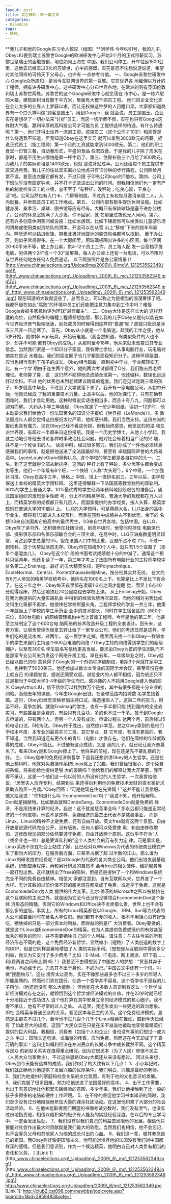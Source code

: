 ```yaml
---
layout: post
title: 实在精彩：转一篇文章
categories:
- Diandian
tags:
- 精神, 
---
```

\*\*我儿子和他的Google实习令人惊叹（组图）\*\*刘学伟 今年6月1号，我的儿子，ObeyLIU要到瑞士苏黎世Google的欧洲研发中心开始3个月的正式带薪实习。苏黎世是瑞士的金融首都，地位如同上海在 中国。我们公司停工，开车往返1500公里，送他去已经去过3次的苏黎世，心中的感慨，实在是忍不住想说道说道，希望对其他同样的可怜天下父母心，也许有 一点参考价值。 一、Google苏黎世研发中心 Google众所周知，是当今互联网世界的第一巨擘。它在世界各 地雇佣以万计的工程师，拥有许多研发中心。这些研发中心分布世界各地，在欧洲的则有英国伦敦和瑞士苏黎世两处。苏黎世的这个Google研发中心就坐落在 市中心，是一栋六层的大楼，建筑面积当有数千平方米，里面有大概千把员工吧。 他们的企业文化实在会让太多的业界人士梦寐以求，而让无权做这种梦的人目瞪口呆。大家都知道商界有一个口头禅叫做“顾客是国王”。用到Google，我 就会说，员工是国王。企业实在是想尽了一切办法来“讨好”员工，而这一切所费不赀，实在也只有Google这样财大气粗、赢利丰厚的高科技公司才可能为员 工提供这样的待遇。有什么待遇呢？第一、他们开得出世界一流的工资。资深员工（这个公司才10岁）和高管是什么待遇我不知道，但我知道Obey在这里实习 就可以拿到3000欧元的月薪。据说正式员工（指工程师）第一个月的工资就能拿到5000欧元。第二、他们的职工食堂一日管三餐，自助餐形式，丰盛的食品 任君取食。于是我的儿子除了周末在家时，都是不用生火哪怕是煮一杯牛奶了。第三、住房补贴三个月给了800欧元，而我儿子的实际房租是1400欧元，也就 是说补贴过半。公司还给每个员工提供市区交通月票。我儿子的住处其实离办公地点只有10分钟的步行路程，公司照给月票不误。甚至连衣服它都有发，不过只限 于印有公司logo的T恤衫。第四、公司上下班似乎没有固定钟点，并不打卡记录进出公司的时间。但我相信他们也一定有严格的制度检查员工的业绩，总不至于 “有秤杆，没秤砣；吃良心饭，干良心活”吧。公司当然也有入门卡、门房等制度。不过员工有权每月邀请亲朋二人，入内就餐，并参观该员工的工作地点。第五、 公司内部有极多娱乐休闲设施。比如健身房、桑拿浴、桌球、图书馆等应有尽有。大概只有保龄球场是塞不进办公楼了。公司的休息室搁满了大沙发，你不回家，就 在那里过夜也无人闻问。第六、还有许多创意休闲空间或设施：比如水族馆。比如下楼居然可以坐类似儿童游乐场的滑梯或使用类似消防队的滑竿。开会可以在从雪 山上“移植”下来的缆车车厢内。睡觉还可以钻进帐篷。南极北极非洲亚洲的装饰风格都可以找到。 至于办公区，则似乎常规得多。在一个大房间里，用玻璃板隔出许多的小区间，每个区间20-60平米不等，放上办公桌，供4-12个员工工作。员工每人配 发一台高档手提电脑，另供两个24"或一个30"扁屏幕。每人办公桌上还有一台电话，可以不限时与世界任何地方任何人免费通话。 以下两张照片是办公室情景 \[!\[http://www.chinaelections.org/UploadImg/2009\\\_6/mc\\\_121253562349.jpg\]\[http\_www.chinaelections.org\_UploadImg\_2009\_6\_mc\_121253562349.jpg\]\]\[http\_www.chinaelections.org\_UploadImg\_2009\_6\_mc\_121253562349.jpg\_http\_www.chinaelections.org\_UploadImg\_2009\_6\_mc\_121253562349.jpg\] 现在知道的大致就这些了。总而言之，可以称之为是相当的浪漫奢侈了吧。我都怀疑在如此“腐败”的环境中员工们还能把注意力集中到工作中吗？难怪Google会被多家机构评为环球“最佳雇主”。 二、Obey大体是这样长大的 这样舒适的岗位，自然极多的编程工程师都想加盟，那么我的儿子Obey又是何以能在如今世界经济景气极端低迷，到处裁员的时候得到这样的“嘉遇”呢？那就只能说是冰冻三尺非一日之寒了。 首先，Obey从小就是一个电脑迷，趁我的工作之便，他从5岁开始，就停掉Lego玩具，开始玩电脑。（我当然知道，有类似条件的人也不少，却并不可能 都有Obey的成功。）从那时至今18年，他从来就未改变过其专业信念。当然我们家是一个知识分子家庭，我有博士学位，从事电脑行业，玩电脑对他实在是近 水楼台。我们的朋友圈子也几乎都是高级知识分子。这种环境氛围，应当也相当有利于孩子的成长。Obey相当聪敏，直到初中毕业，学业都轻松无比。有一个学 期由于连生两个意外，他的两次考试都得了O分，我们跑去找老师理论。老师算了算，说：这仍然不妨碍他总成绩全班第一。他还偏科，数理化远远好过文科。不过 他的优秀也未到老师建议跳级的程度。我们还见过连跳三级的孩子，15岁就高中毕业，不过到了大学就落下来了。我开有一家电脑公司，从初中开始，他就已经成 了我的重要技术力量。上高中以后，他的功课忙了，只有在确有困难时，我们才会动用他。这种时候说实话也相当多，而且十有八九，问题都可以迎刃而解。 大约从小学三年级起，Obey就定了一份少年报纸。读初一12岁时，他主动要求我们给他订一份法国著名的知识分子报纸《世界报（LeMonde）》。多 数法国成年人都会觉得这份报纸太过严肃，他却感兴趣，我们当然支持。这份左派的报纸也真有魔力。现在Obey已经不看这份报，但我始终感觉，他坚定的的温 和左派世界观，有超过一半都来自这份报纸。我是一个历史学博士，从他上小学起，我就主动地引导他去讨论各种时事政治社会问题。他对社会有着相当广泛的兴 趣，并不是一个死读书的人。 读高中时，经过很多努力，我们办成了一件他必须终身感谢我们的事情，就是把他送进了全法国最好的，甚至有 卓越国际声誉的大路易高中。LycéeLouisleGrand简称LLG。这个学校的学生都是各自初中的头一、二名。到了这里就得全部从新排序。这回的 秤杆上有了秤砣，多少优等生都会变成劣等生。他们一个年级有8个班，一个快班（人称“大头班”），6个中班，一个加强补习班。Obey在高中三年，够格上 中班，班上一直排名前三。三年以后，由学校保送上本校的精英大学预科班。 这里还得解释一下法国高等教育独特的双轨制。90%的学生上普通大学，10%最优秀的学生经两年预科地狱般艰苦的准备后，通过国家组织的激烈竞争性统 考，分上不同精英学校。普通大学的规模都在万人以上，而精英学校的规模都只有几百人。而国家提供的办学经费，按人头算，精英学校则在普通大学的10倍以 上。 LLG的大学预科，可是鼎鼎大名，LLG出身的高中毕业生，都只有1/3能进入本校预科，而且在预科中成绩并占不到优势。余下的 名额1/3来自法国其它的高中的最优秀生，1/3来自世界各地，包括中国。在LLG，Obye除了读书外，还积极参加社团活动，到高年级时，他曾同时担任 电脑俱乐部、摄影俱乐部和各俱乐部联合会的三项主席。在高中时，LLG亚洲裔数量明显超常，可占到学生总量的1/5，但在法国人口中的比重，亚裔所占不过 2%。不过一到预科，这个优势就荡然无存。Obey所在班级50个人中，就只有1.5个亚裔了（那半个是混血儿）。 Obey在这个阶 段的书面考试成绩就十分的中游了。通常这个预科只读两年，他还复读了一年，第三年才考上了法国所有电脑行业的工程师学校中排名第二之Ensimag。最好 的五大精英名校，是Polytechnique、EcoleNormal、Central、PontetChaussée和Mine，按分他其实并无份。 在大约有6万人参加的精英学校统考中，他排名在1000名上下。也算是比上不足比下有余了。在这三年之中，Obey每天夜里都在凌晨1-2点之间才能睡 觉，而早上6点40分就得起床，然后坐地铁赶20公里路程去学校上课。 从上Ensimag开始，Obey在我为他提供的大量实践机会 中得到的经验优势再次显现，而他的相对劣势比如文科生化等都不再学。他很快在学校崭露头角。工程师学校的学业一共三年，他第一年就当上了学校的学生示范企 业中的技术部长，同时在学生宿舍区的（600个床位，600台电脑）的网络管理机构中当上首席工程师。今年是他的第二年，他甚至主持制定了这个600台电 脑网络的技术改造升级工程的全套设计。到头来，这套方案，让宿舍管理当局拿去转让给了一家专业公司。他们的考虑显然是这样，学生们吃的是流水席，过两年， 这一届学生走掉，哪里再去找一个和Obey一样够水平的学生来自行主持这个600台电脑的网络？Obey主持的网络得到学生们的超级拥护，以至有300名 学生联名写信给更高当局，要求由Obey为首的学生团队而不是那家专业公司来负责这个网络升级工程。早在去年，一年级毕业之时，Obey就已经以自己的创 意竞得了Google的一个外包程序编制权，暑期3个月就在家中工作，也挣到了5000美元。他还参加过数次本专业的国际学术会议，甚至有份在会上就自己 的课题发言，据说还颇受欢迎。说给业内的人都不相信，因为他还只不过是相当于中国大学3-4年级的学生而已。感兴趣的人不妨用Google键入他的网名 ObeyArthurLIU，信不信你可以找到数万个链接，其中有很多都是十分专业的网站。而他去年的课题，今年由Google出钱，在全球范围内招聘数 名学生接着搞。这时，Obey已经有资格参加主持口试，挑选接班人了。这第二年的实习，时运不好，竞争加剧。就是Ensimag的学生，也有一多半都只能 找到国内的企业去实习，有些甚至是免费的，有些只有几百块，多的也不过一千多。敢于到Google去申请的，只有两个人，但另一个人没有成功。申请过程长 达两个月，前后经过5轮电话口试，5轮淘汰。Obey终于胜出，自然绝非幸至。总之Obey拿到的是他们学校本年度，本专业的最高实习工资。其它专业，其 它年度，有没有更高的，我不知道。当然我知道还有更杰出的青年（电脑）才俊存在。他们在同样的年龄就取得的成就，Obey不能比。不过他有这点成绩，又是 我的儿子，就已经让我兴奋莫名了。看来Obey是和Google摽上了。他将来的前程，现在还是先不要乱猜的为好。 三、Obey信奉的免费经济新哲学 下面我还想讲讲Obey的人生哲学。还是在他上预科时，他就对免费操作系统Linux感上了兴趣。我们曾经很担心，这个免费的系统，将来能给他提供足够 大的饭碗吗？他给我们的解释让我大开茅塞，我不得不承认，这是一个他们这一代以前的人所没有过的人生哲学。一次我曾给他说，“居里夫人放弃专利，结果到头 来还得向利用他的免费技术发财的资本家祈求资助去购买一克镭。”Obey回答：“可是她现在住在先贤祠！”这并不能让我信服。他又给我说：“你知道什么叫 ‘EconomiedeDon’吗？”我说不知。他开始解释。Don就是捐献物。比如献血就叫DondeSang。EconomiedeDon就是免费的 经济，不是用钱来计算的经济。我说：这不就是慈善事业吗？那永远都只能是正常经济的一个附属物。他说不是这样，免费经济的最杰出代表不是慈善事业， 而是Linux，Linux的精神不止是免费，还有自由开放。英文free就有这两个意思。自由开放是说源代码完全公开，没有版权，任何人都可以免费使 用，和自由修改增加，这修改增加的部分依然要遵守免费、自由开放两个原则。这似乎不符合“人（或企业也一样）总是要谋私利的”这个人类社会的万有引力定 律。可是事实是，Linux系统不仅在社会上站住了脚，且已经对以Windows为代表的传统商业模式产生了相当大的压力，在服务器方面，它甚至占据了超 过半数的江山。那么谁为Linux的研发提供经费呢？是以Google为代表的各大商业公司。他们出钱发展基础系统，研制应用程序，再和另行研发的自然不 会再free的相关硬件、维护服务等一起打包出售。这样就绕出了free的陷阱，但是还是提供了一个和Windows系统完全不同的免费自由精神。相信大 家都注意到，自有互联网以来，世界变了一个大样。无计其数的以前价值不菲的服务现在都变成了免费，或近乎于免费。这就是EconomiedeDon为人类 提供的伟大变革。比尔·盖茨的Microsoft之所以被排挤在这个互联网的主流之外，就是因为它至今还没有足够领会EconomiedeDon这个新经 济形态的精髓，否则它的Windows和Office决不会卖那么贵，世界上也不会有那么多的盗版。事实上，所有的Linux精英都在以Google、 IBM、Sun等为代表的大公司或甚至同时在著名大学任职。他们都有不菲的收入，根本不用担心没有好饭吃，牺牲掉的只是一部分资本的利益，而得益的则是广 大消费者。Obey要做的，就是这个Linux或EconomiedeDon的精英。在为人类提供免费或低价的有效甚至优秀的服务的同时，并不需要牺牲自 己的个人利益。请注意：与古往今来的所有经济形态不同的是，这个免费经济新哲学，显然缩小（短路）了人类创造的数字上的GDP，但是它同样显著地增加了人 类的实际乐利。（想想你从互联网中得到多少利益，你又为它支付了多少费用？比如：E-Mail、IT电话、网上阅读、BT下载……利/费两者之间有比例 吗？）我甚至不由得想到了中国古人的梦想：“货恶其弃于地也，不必藏于己。力恶其不出于身也，不必为己。”中国古文中还有一个词，叫做“民胞物与”。这些 境界太过高尚，实在不像那些最多也不过三十多岁的年轻人所能服膺的。然而他们真在践行。创造一个哲学并不容易，这个哲学也不是我的儿子所创。(他还远没有 那么大能耐。）但他能在大多数人意识到有这么一个哲学或新经济模式存在之前，就领悟到这个哲学或经济模式的价值，并在23岁时就已经十分地接近于成功进入 这个他打算在其中安身立命的经济模式的核心圈子。我不得不承认，他有不寻常的过人之处。 从这里，我还生发出一些更远的政治想象。即社 会精英与普通民众的关系，甚至民本与民主的关系。这个免费经济模式，显然是由那先不过几个，至今也不过几百个几千个Linux精英在推动，直到今天已经有 了如此巨大的规模。这回广大民众实在只是在乐不滋滋地被动地享受着精英们提供的巨大利益。我相信，消费者（包括个人和企业）谁也没有事前幻想过—或为之斗 争过：国际长途电话，或海量的传真，应当免费。然而这在今天却成了千真万确的事实！这和比如福利经济在左派民众的长期斗争中成长截然不同。这个精英与民众 的新型关系实在值得重点研究。因为它很民本（为了人民）却很不民主（人民大众当家做主）。不过这些思路Obey大概还从来没有想过。 回过头来想，Obey到今天能有这样的成绩，我们作对了的大致有以下几点： 1、小小年纪时，我们就正确地为他提供了发展兴趣的优厚条件。我们明白，兴趣是最好的老师。 2、我们为他提供的家庭和社会关系的文化氛围，有利于他的文化意识的发展。 3、我们克服了很多困难，勉力把他送进了法国最好的高中。 4、出于工作需要，也出于有意识地让他积累实践经验的意图，多少年来，我们让他接触到了比一般的孩子多得多的电脑软硬件工作环境。 5、在不停的督促他学习书本知识的同时，我们至少没有过分地阻挠他参加大量的课余社团活动。在这里他积累了大部分的社会活动经验。 6、在他未能取得我们期望的书面考试分数时，我们没有泄气，也没有过份地指责他，相信以他积累的极少有人能及的实践经验深度，在以后的专业学习中，一定会发出后劲。 7、我们没有以我们自己的利益去局限他的发展。相信他只要能对社会作出最大的贡献就是我们最大的欣慰。当然我们也相信，他不会忘记、也不会辜负父母和其他家人为他的成长付出的心血。 8、我们这一辈，极其眷念自己的祖国。而Obey则好像更国际主义。他可能对培养他的法国没有我们对中国那样深的感情。但是我们意识到，作为一个候选精英，他明白自己对人类负有相当的责任和义务。 \[ \]\[Link 1\] \[http\_www.chinaelections.org\_UploadImg\_2009\_6\_mc\_121253562349.jpg\]: \[http\_www.chinaelections.org\_UploadImg\_2009\_6\_mc\_121253562349.jpg\_http\_www.chinaelections.org\_UploadImg\_2009\_6\_mc\_121253562349.jpg\]: http://www.chinaelections.org/UploadImg/2009\_6/mc\_121253562349.jpg \[Link 1\]: http://club2.cat898.com/newbbs/topicvote.asp?boardid=1&id=2859485&vote=1